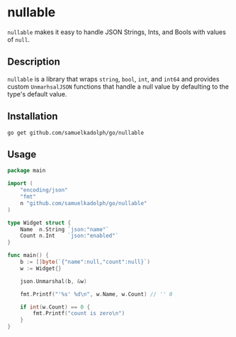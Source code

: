 # nullable

`nullable` makes it easy to handle JSON Strings, Ints, and Bools with values of `null`.

## Description

`nullable` is a library that wraps `string`, `bool`, `int`, and `int64` and provides custom `UnmarhsalJSON` functions that handle a null value by defaulting to the type's default value.

## Installation

    go get github.com/samuelkadolph/go/nullable

## Usage

```go
package main

import (
	"encoding/json"
	"fmt"
	n "github.com/samuelkadolph/go/nullable"
)

type Widget struct {
	Name  n.String `json:"name"`
	Count n.Int    `json:"enabled"`
}

func main() {
	b := []byte(`{"name":null,"count":null}`)
	w := Widget{}

	json.Unmarshal(b, &w)

	fmt.Printf("'%s' %d\n", w.Name, w.Count) // '' 0

	if int(w.Count) == 0 {
		fmt.Printf("count is zero\n")
	}
}
```
